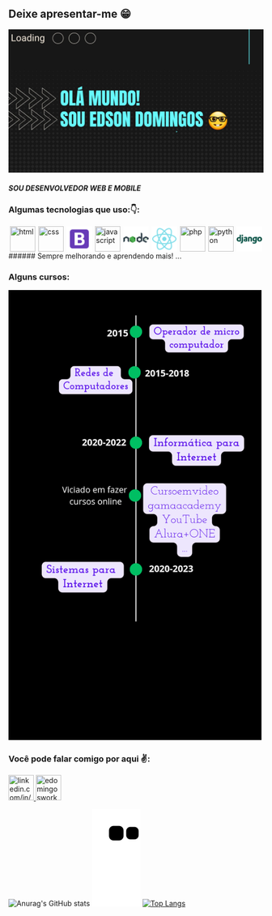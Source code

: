 ## Deixe apresentar-me 😁

![capa](./capa.jpeg)

#### *SOU DESENVOLVEDOR WEB E MOBILE*

### Algumas tecnologias que uso:👇:
<section style="display:flex;justify-content:space-around">
  <img width="50px" height="50px" src="https://img.icons8.com/color/2x/html-5.png" title="html">
  <img width="50px" height="50px" src="https://img.icons8.com/color/2x/css3.png" title="css">
  <img width="50px" height="50px" src="bootstrap.png" title="bootstrap">
  <img width="50px" height="50px" src="https://img.icons8.com/color/2x/javascript.png" title="javascript">
  <!--- <img width="50px" height="50px" src="https://img.icons8.com/color/2x/typescript.png" title="typescript">  --> 
  <img width="50px" height="50px" src="node.png" title="nodejs">
  <img width="50px" height="50px" src="react-native.png" title="react-native">
  <img width="50px" height="50px" src="https://img.icons8.com/color/2x/php.png" title="php">
  <img width="50px" height="50px" src="https://img.icons8.com/color/2x/python.png" title="python">
  <img width="50px" height="50px" src="django.png" title="django">
</section>
###### Sempre melhorando e aprendendo mais! ...

### Alguns cursos:

<img width="500px" src="estudos.png" title="python">



### Você pode falar comigo por aqui ✌:
<a href="http://linkedin.com/in/edson-domingos" target="_blank">
  <img width="50px" height="50px" src="https://img.icons8.com/external-justicon-flat-justicon/2x/external-linkedin-social-media-justicon-flat-justicon.png" title="linkedin.com/in/edson-domingos"/>
</a>
<a href="http://linkedin.com/in/edson-domingos" target="_blank">
  <img width="50px" height="50px" src="https://img.icons8.com/external-justicon-flat-justicon/2x/external-gmail-social-media-justicon-flat-justicon.png" title="edomingoswork@gmail.com"/>
</a>

![Anurag's GitHub stats](https://github-readme-stats.vercel.app/api?username=Edsondomingos&hide=issues,prs,stars&theme=tokyonight)
![snake gif](https://github.com/Edsondomingos/Edsondomingos/blob/output/github-contribution-grid-snake.svg)
[![Top Langs](https://github-readme-stats.vercel.app/api/top-langs/?username=Edsondomingos&layout=compact)](https://github.com/anuraghazra/github-readme-stats)
